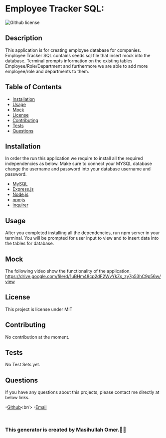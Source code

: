 # Employee Tracker SQL:

![Github license](https://img.shields.io/badge/license-MIT-blue.svg)

## Description

This application is for creating employee database for companies. Employee Tracker SQL contains seeds.sql file that insert mock into the database. Terminal prompts information on the existing tables Employee/Role/Department and furthermore we are able to add more employee/role and departments to them.

## Table of Contents

- [Installation](#installation)
- [Usage](#usage)
- [Mock](#mock)
- [License](#license)
- [Contributing](#contributing)
- [Tests](#tests)
- [Questions](#questions)

## Installation

In order the run this application we require to install all the required independencies as below. Make sure to connect your MYSQL database change the username and password into your database username and password.

- [MySQL](https://www.mysql.com/)
- [Express.js](https://expressjs.com/)
- [Node.js](https://nodejs.org/en/)
- [npmjs](https://docs.npmjs.com/)
- [inquirer](https://www.npmjs.com/package/inquirer)

## Usage

After you completed installing all the dependencies, run npm server in your terminal. You will be prompted for user input to view and to insert data into the tables for database.

## Mock

The following video show the functionality of the application.
https://drive.google.com/file/d/1uBHm48cp2dF2WvYkZs_zy7p53hC9p56w/view

## License

This project is license under MIT

## Contributing

No contribution at the moment.

## Tests

No Test Sets yet.

## Questions

If you have any questions about this projects, please contact me directly at below links.

-[Github]('https://github.com/OmerMasih')<br/> -[Email]('https://github.com/masihomer123@gmail.com')

  <br/>

### This generator is created by Masihullah Omer.👏🏻
